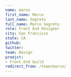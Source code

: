 ```yaml
---
name: marco
first_name: Marco
last_name: Segreto
full_name: Marco Segreto
role: Front End Designer
city: San Francisco
state: CA
github: 
twitter: 
team: Design
proejct:
- Front End Guild
redirect_from: /team/marco/
---
```

